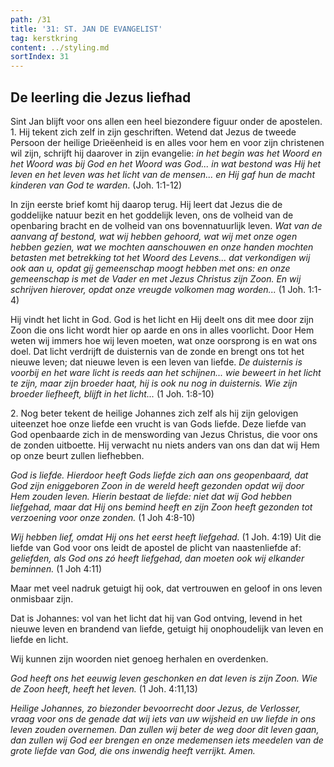 ```yaml
---
path: /31
title: '31: ST. JAN DE EVANGELIST'
tag: kerstkring
content: ../styling.md
sortIndex: 31
---
```


## De leerling die Jezus liefhad

Sint Jan blijft voor ons allen een heel biezondere figuur onder de apostelen.
1\. Hij tekent zich zelf in zijn geschriften. Wetend dat Jezus de tweede Persoon der heilige Drieëenheid is en alles voor hem en voor zijn christenen wil zijn, schrijft hij daarover in zijn evangelie: _in het begin was het Woord en het Woord was bij God en het Woord was God... in wat bestond was Hij het leven en het leven was het licht van de mensen... en Hij gaf hun de macht kinderen van God te warden_. (Joh. 1:1-12)

In zijn eerste brief komt hij daarop terug. Hij leert dat Jezus die de goddelijke natuur bezit en het goddelijk leven, ons de volheid van de openbaring bracht en de volheid van ons bovennatuurlijk leven. _Wat van de aanvang af bestond, wat wij hebben gehoord, wat wij met onze ogen hebben gezien, wat we mochten aanschouwen en onze handen mochten betasten met betrekking tot het Woord des Levens... dat verkondigen wij ook aan u, opdat gij gemeenschap moogt hebben met ons: en onze gemeenschap is met de Vader en met Jezus Christus zijn Zoon. En wij schrijven hierover, opdat onze vreugde volkomen mag worden..._ (1 Joh. 1:1-4)

Hij vindt het licht in God. God is het licht en Hij deelt ons dit mee door zijn Zoon die ons licht wordt hier op aarde en ons in alles voorlicht. Door Hem weten wij immers hoe wij leven moeten, wat onze oorsprong is en wat ons doel. Dat licht verdrijft de duisternis van de zonde en brengt ons tot het nieuwe leven; dat nieuwe leven is een leven van liefde. _De duisternis is voorbij en het ware licht is reeds aan het schijnen... wie beweert in het licht te zijn, maar zijn broeder haat, hij is ook nu nog in duisternis. Wie zijn broeder liefheeft, blijft in het licht..._ (1 Joh. 1:8-10)

2\. Nog beter tekent de heilige Johannes zich zelf als hij zijn gelovigen uiteenzet hoe onze liefde een vrucht is van Gods liefde. Deze liefde van God openbaarde zich in de menswording van Jezus Christus, die voor ons de zonden uitboette. Hij verwacht nu niets anders van ons dan dat wij Hem
op onze beurt zullen liefhebben.

_God is liefde. Hierdoor heeft Gods liefde zich aan ons geopenbaard, dat God zijn eniggeboren Zoon in de wereld heeft gezonden opdat wij door Hem zouden leven. Hierin bestaat de liefde: niet dat _wij_ God hebben liefgehad, maar dat Hij ons bemind heeft en zijn Zoon heeft gezonden tot verzoening voor onze zonden._ (1 Joh 4:8-10)

_Wij hebben lief, omdat Hij ons het eerst heeft liefgehad._ (1 Joh. 4:19) Uit die liefde van God voor ons leidt de apostel de plicht van naastenliefde af: _geliefden, als God ons zó heeft liefgehad, dan moeten ook wij elkander beminnen._ (1 Joh 4:11)

Maar met veel nadruk getuigt hij ook, dat vertrouwen en geloof in ons leven onmisbaar zijn.

Dat is Johannes: vol van het licht dat hij van God ontving, levend in het nieuwe leven en brandend van liefde, getuigt hij onophoudelijk van leven en liefde en licht.

Wij kunnen zijn woorden niet genoeg herhalen en overdenken.

_God heeft ons het eeuwig leven geschonken en dat leven is zijn Zoon. Wie de Zoon heeft, heeft het leven._ (1 Joh. 4:11,13)

_Heilige Johannes, zo biezonder bevoorrecht door Jezus, de Verlosser, vraag voor ons de genade dat wij iets van uw wijsheid en uw liefde in ons leven zouden overnemen. Dan zullen wij beter de weg door dit leven gaan, dan zullen wij God eer brengen en onze medemensen iets meedelen van de grote liefde van God, die ons inwendig heeft verrijkt. Amen._
